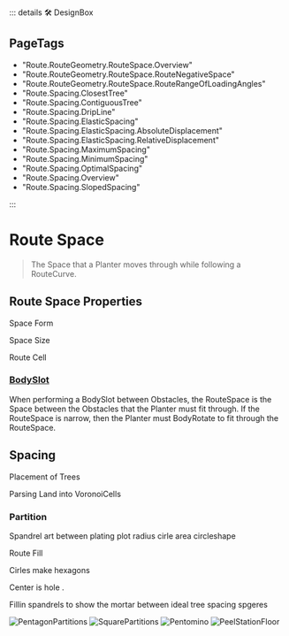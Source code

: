 ::: details 🛠 DesignBox

<h2>PageTags</h2>

- "Route.RouteGeometry.RouteSpace.Overview"
- "Route.RouteGeometry.RouteSpace.RouteNegativeSpace"
- "Route.RouteGeometry.RouteSpace.RouteRangeOfLoadingAngles"
- "Route.Spacing.ClosestTree"
- "Route.Spacing.ContiguousTree"
- "Route.Spacing.DripLine"
- "Route.Spacing.ElasticSpacing"
- "Route.Spacing.ElasticSpacing.AbsoluteDisplacement"
- "Route.Spacing.ElasticSpacing.RelativeDisplacement"
- "Route.Spacing.MaximumSpacing"
- "Route.Spacing.MinimumSpacing"
- "Route.Spacing.OptimalSpacing"
- "Route.Spacing.Overview"
- "Route.Spacing.SlopedSpacing"

:::

# <route>Route Space</route>

> The Space that a Planter moves through while following a RouteCurve. 

## Route Space Properties

Space Form

Space Size

Route Cell

### [BodySlot](/reference/Move/BodyMove/BodySlot)

When performing a BodySlot between Obstacles, the RouteSpace is the Space between the Obstacles that the Planter must fit through. If the RouteSpace is narrow, then the Planter must BodyRotate to fit through the RouteSpace. 


## Spacing

Placement of Trees



Parsing Land into VoronoiCells 


### Partition

Spandrel art between plating plot radius cirle area circleshape

Route Fill

Cirles make hexagons

Center is hole
.

Fillin spandrels to show the mortar between ideal tree spacing spgeres

![PentagonPartitions](/Route/PentagonPartitions.png)
![SquarePartitions](/Route/SquarePartitions.png)
![Pentomino](/Route/Pentomino.png)
![PeelStationFloor](/art/PeelStationFloor.jpg)